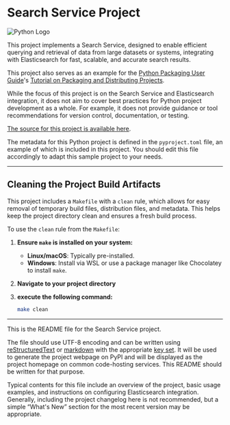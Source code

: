 # Search Service Project

![Python Logo](https://www.python.org/static/community_logos/python-logo.png "Sample inline image")

This project implements a Search Service, designed to enable efficient querying and retrieval of data from large datasets or systems, integrating with Elasticsearch for fast, scalable, and accurate search results.

This project also serves as an example for the [Python Packaging User Guide][packaging guide]'s [Tutorial on Packaging and Distributing Projects][distribution tutorial].

While the focus of this project is on the Search Service and Elasticsearch integration, it does not aim to cover best practices for Python project development as a whole. For example, it does not provide guidance or tool recommendations for version control, documentation, or testing.

[The source for this project is available here][src].

The metadata for this Python project is defined in the `pyproject.toml` file, an example of which is included in this project. You should edit this file accordingly to adapt this sample project to your needs.

----
## Cleaning the Project Build Artifacts

This project includes a `Makefile` with a `clean` rule, which allows for easy removal of temporary build files, distribution files, and metadata. This helps keep the project directory clean and ensures a fresh build process.

To use the `clean` rule from the `Makefile`:

1. **Ensure `make` is installed on your system:**
   - **Linux/macOS**: Typically pre-installed.
   - **Windows**: Install via WSL or use a package manager like Chocolatey to install `make`.

2. **Navigate to your project directory**
3. **execute the following command:**

   ```bash
   make clean

----

This is the README file for the Search Service project.

The file should use UTF-8 encoding and can be written using [reStructuredText][rst] or [markdown][md use] with the appropriate [key set][md use]. It will be used to generate the project webpage on PyPI and will be displayed as the project homepage on common code-hosting services. This README should be written for that purpose.

Typical contents for this file include an overview of the project, basic usage examples, and instructions on configuring Elasticsearch integration. Generally, including the project changelog here is not recommended, but a simple “What's New” section for the most recent version may be appropriate.

[packaging guide]: https://packaging.python.org
[distribution tutorial]: https://packaging.python.org/tutorials/packaging-projects/
[src]: https://github.com/pypa/sampleproject
[rst]: http://docutils.sourceforge.net/rst.html
[md]: https://tools.ietf.org/html/rfc7764#section-3.5 "CommonMark variant"
[md use]: https://packaging.python.org/specifications/core-metadata/#description-content-type-optional
